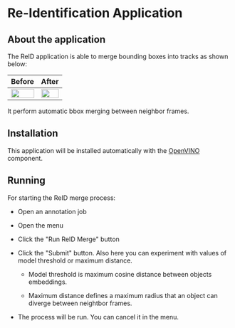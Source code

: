 # Re-Identification Application

## About the application
The ReID application is able to merge bounding boxes into tracks as shown below:

Before                                     |  After                                     |
:-----------------------------------------:|:-------------------------------------------:
<img src="images/before.gif" width="100%"> |  <img src="images/after.gif" width="100%"> |

It perform automatic bbox merging between neighbor frames.

## Installation
This application will be installed automatically with the [OpenVINO](https://github.com/opencv/cvat/blob/develop/components/openvino/README.md) component. 

## Running
For starting the ReID merge process:
  - Open an annotation job

  - Open the menu

  - Click the "Run ReID Merge" button

  - Click the "Submit" button. Also here you can experiment with values of model threshold or maximum distance.

    - Model threshold is maximum cosine distance between objects embeddings.

    - Maximum distance defines a maximum radius that an object can diverge between neightbor frames.  

  - The process will be run. You can cancel it in the menu.

